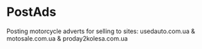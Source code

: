 PostAds
=======

Posting motorcycle adverts for selling  to sites: usedauto.com.ua & motosale.com.ua & proday2kolesa.com.ua
